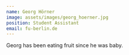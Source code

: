 ```yaml
---
name: Georg Hörner
image: assets/images/georg_hoerner.jpg
position: Student Assistant
email: fu-berlin.de
---
```


Georg has been eating fruit since he was baby.

